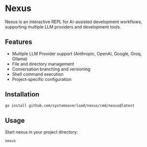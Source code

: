 # Nexus

Nexus is an interactive REPL for AI-assisted development workflows, supporting multiple LLM providers and development tools.

## Features

- Multiple LLM Provider support (Anthropic, OpenAI, Google, Groq, Ollama)
- File and directory management
- Conversation branching and versioning
- Shell command execution
- Project-specific configuration

## Installation

```bash
go install github.com/systemsoverload/nexus/cmd/nexus@latest
```

## Usage

Start nexus in your project directory:

```bash
nexus
```
